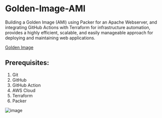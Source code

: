 # Golden-Image-AMI

Building a Golden Image (AMI) using Packer for an Apache Webserver, and integrating GitHub Actions with Terraform for infrastructure automation, provides a highly efficient, scalable, and easily manageable approach for deploying and maintaining web applications.

[Golden Image](https://github.com/rahuls512/Golden-Image-AMI/blob/main/Golden%20Image.png)

## Prerequisites:
1. Git
2. GitHub
3. GitHub Action
4. AWS Cloud
5. Terraform
6. Packer

![image](https://github.com/rahuls512/Golden-Image-AMI/assets/123796550/628b0a59-455a-48ab-9591-defd5759151a)

